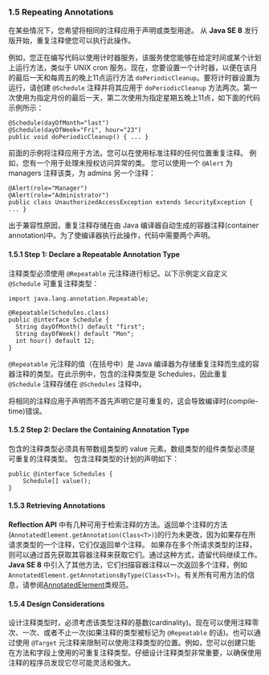 ### 1.5 Repeating Annotations

在某些情况下，您希望将相同的注释应用于声明或类型用途。 从 **Java SE 8** 发行版开始，重复注释使您可以执行此操作。

例如，您正在编写代码以使用计时器服务，该服务使您能够在给定时间或某个计划上运行方法，类似于 UNIX cron 服务。现在，您要设置一个计时器，以便在该月的最后一天和每周五的晚上11点运行方法 `doPeriodicCleanup`。要将计时器设置为运行，请创建 `@Schedule` 注释并将其应用于 `doPeriodicCleanup` 方法两次。第一次使用为指定月份的最后一天，第二次使用为指定星期五晚上11点，如下面的代码示例所示：

```
@Schedule(dayOfMonth="last")
@Schedule(dayOfWeek="Fri", hour="23")
public void doPeriodicCleanup() { ... }
```

前面的示例将注释应用于方法。您可以在使用标准注释的任何位置重复注释。 例如，您有一个用于处理未授权访问异常的类。 您可以使用一个 `@Alert` 为 managers 注释该类，为 admins 另一个注释：

```
@Alert(role="Manager")
@Alert(role="Administrator")
public class UnauthorizedAccessException extends SecurityException { ... }
```

出于兼容性原因，重复注释存储在由 Java 编译器自动生成的容器注释(container annotation)中。为了使编译器执行此操作，代码中需要两个声明。

#### 1.5.1 Step 1: Declare a Repeatable Annotation Type
注释类型必须使用 `@Repeatable` 元注释进行标记。以下示例定义自定义 `@Schedule` 可重复注释类型：

```
import java.lang.annotation.Repeatable;

@Repeatable(Schedules.class)
public @interface Schedule {
  String dayOfMonth() default "first";
  String dayOfWeek() default "Mon";
  int hour() default 12;
}
```

`@Repeatable` 元注释的值（在括号中）是 Java 编译器为存储重复注释而生成的容器注释的类型。在此示例中，包含的注释类型是 Schedules，因此重复 `@Schedule` 注释存储在 `@Schedules` 注释中。

将相同的注释应用于声明而不首先声明它是可重复的，这会导致编译时(compile-time)错误。

#### 1.5.2 Step 2: Declare the Containing Annotation Type
包含的注释类型必须具有带数组类型的 value 元素。数组类型的组件类型必须是可重复的注释类型。 包含注释类型的计划的声明如下：

```
public @interface Schedules {
    Schedule[] value();
}
```

#### 1.5.3 Retrieving Annotations
**Reflection API** 中有几种可用于检索注释的方法。返回单个注释的方法(`AnnotatedElement.getAnnotation(Class<T>)`)的行为未更改，因为如果存在所请求类型的一个注释，它们仅返回单个注释。 如果存在多个所请求类型的注释，则可以通过首先获取其容器注释来获取它们。通过这种方式，遗留代码继续工作。**Java SE 8** 中引入了其他方法，它们扫描容器注释以一次返回多个注释，例如 `AnnotatedElement.getAnnotationsByType(Class<T>)`。有关所有可用方法的信息，请参阅[AnnotatedElement](https://docs.oracle.com/javase/8/docs/api/java/lang/reflect/AnnotatedElement.html)类规范。

#### 1.5.4 Design Considerations
设计注释类型时，必须考虑该类型注释的基数(cardinality)。现在可以使用注释零次、一次、或者不止一次(如果注释的类型被标记为 `@Repeatable` 的话)。也可以通过使用 `@Target` 元注释来限制可以使用注释类型的位置。例如，您可以创建只能在方法和字段上使用的可重复注释类型。仔细设计注释类型非常重要，以确保使用注释的程序员发现它尽可能灵活和强大。